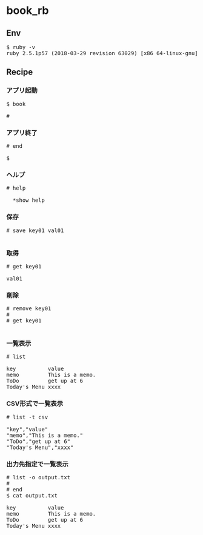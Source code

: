 # book_rb

## Env

<pre>
$ ruby -v
ruby 2.5.1p57 (2018-03-29 revision 63029) [x86_64-linux-gnu]
</pre>

## Recipe

### アプリ起動
<pre>
$ book

# 
</pre>

### アプリ終了
<pre>
# end

$
</pre>

### ヘルプ
<pre>
# help

  *show help
</pre>

### 保存
<pre>
# save key01 val01

</pre>

### 取得
<pre>
# get key01

val01
</pre>

### 削除
<pre>
# remove key01
#
# get key01

</pre>

### 一覧表示
<pre>
# list

key          value
memo         This is a memo.
ToDo         get up at 6
Today's Menu xxxx
</pre>

### CSV形式で一覧表示
<pre>
# list -t csv

"key","value"
"memo","This is a memo."
"ToDo","get up at 6"
"Today's Menu","xxxx"
</pre>

### 出力先指定で一覧表示
<pre>
# list -o output.txt
#
# end
$ cat output.txt

key          value
memo         This is a memo.
ToDo         get up at 6
Today's Menu xxxx
</pre>
